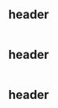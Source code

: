 <div class="row">
  <div class="column"></div>
    <h2> header </h2>
  <div class="column"></div>
    <h2> header </h2>
  <div class="column"></div>
    <h2> header </h2>
</div> 
